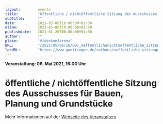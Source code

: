 ```yaml
---
layout:        events
title:         "öffentliche / nichtöffentliche Sitzung des Ausschusses für Bauen, Planung und Grundstücke"
subtitle:      ""
date:          2021-05-06T16:00:00+01:00
etime:         2021-05-06T19:00:00+01:00
publishdate:   2021-01-26T00:00:00+01:00
author:        ""
place:         "Videokonferenz"
URL:           "/2021/05/06/16/00/_oeffentlichenichtoeffentliche_sitzung_des_ausschusses_fuer_bauen_planung_und_grundstuecke"
locURL:        "https://www.goettingen.de/rathaus/oeffentliche-sitzungen.html"
---
```


**Veranstaltung: 06. Mai 2021, 16:00 Uhr**

öffentliche / nichtöffentliche Sitzung des Ausschusses für Bauen, Planung und Grundstücke
===========





Mehr Informationen auf der [Webseite des Veranstalters](https://www.goettingen.de/rathaus/oeffentliche-sitzungen.html)
